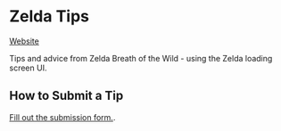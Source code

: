 # Zelda Tips

[Website](https://tightsight.github.io/zelda/)

Tips and advice from Zelda Breath of the Wild - using the Zelda loading screen UI.

## How to Submit a Tip

[Fill out the submission form.](https://goo.gl/forms/cg0BhE9XxfVgIzOh2).

